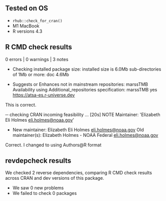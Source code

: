 ## Tested on OS

* `rhub::check_for_cran()`
* M1 MacBook
* R versions 4.3

## R CMD check results

0 errors | 0 warnings | 3 notes

* Checking installed package size:
    installed size is  6.0Mb
    sub-directories of 1Mb or more:
      doc   4.6Mb

  
*   Suggests or Enhances not in mainstream repositories:
     marssTMB
   Availability using Additional_repositories specification:
     marssTMB   yes   https://atsa-es.r-universe.dev
     
This is correct.
     
─  checking CRAN incoming feasibility ... [20s] NOTE
   Maintainer: 'Elizabeth Eli Holmes <eli.holmes@noaa.gov>'
   
*  New maintainer:
     Elizabeth Eli Holmes <eli.holmes@noaa.gov>
   Old maintainer(s):
     Elizabeth Holmes - NOAA Federal <eli.holmes@noaa.gov>
     
Correct. I changed to using Authors@R format


## revdepcheck results

We checked 2 reverse dependencies, comparing R CMD check results across CRAN and dev versions of this package.

 * We saw 0 new problems
 * We failed to check 0 packages
